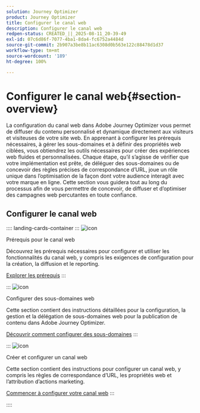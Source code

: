 ```yaml
---
solution: Journey Optimizer
product: Journey Optimizer
title: Configurer le canal web
description: Configurer le canal web
redpen-status: CREATED_||_2025-08-11_20-39-49
exl-id: 07c6d86f-7077-4ba1-8da4-fc6752a4484d
source-git-commit: 2b907a3be8b11ac6308d0b563e122c88478d1d37
workflow-type: tm+mt
source-wordcount: '189'
ht-degree: 100%

---
```


# Configurer le canal web{#section-overview}

La configuration du canal web dans Adobe Journey Optimizer vous permet de diffuser du contenu personnalisé et dynamique directement aux visiteurs et visiteuses de votre site web. En apprenant à configurer les prérequis nécessaires, à gérer les sous-domaines et à définir des propriétés web ciblées, vous obtiendrez les outils nécessaires pour créer des expériences web fluides et personnalisées. Chaque étape, qu’il s’agisse de vérifier que votre implémentation est prête, de déléguer des sous-domaines ou de concevoir des règles précises de correspondance d’URL, joue un rôle unique dans l’optimisation de la façon dont votre audience interagit avec votre marque en ligne. Cette section vous guidera tout au long du processus afin de vous permettre de concevoir, de diffuser et d’optimiser des campagnes web percutantes en toute confiance.

## Configurer le canal web

:::: landing-cards-container
:::
![icon](https://cdn.experienceleague.adobe.com/icons/book.svg?lang=fr)

Prérequis pour le canal web

Découvrez les prérequis nécessaires pour configurer et utiliser les fonctionnalités du canal web, y compris les exigences de configuration pour la création, la diffusion et le reporting.

[Explorer les prérequis](../using/web/web-prerequisites.md)
:::

:::
![icon](https://cdn.experienceleague.adobe.com/icons/gear.svg?lang=fr)

Configurer des sous-domaines web

Cette section contient des instructions détaillées pour la configuration, la gestion et la délégation de sous-domaines web pour la publication de contenu dans Adobe Journey Optimizer.

[Découvrir comment configurer des sous-domaines](../using/web/web-delegated-subdomains.md)
:::

:::
![icon](https://cdn.experienceleague.adobe.com/icons/circle-play.svg?lang=fr)

Créer et configurer un canal web

Cette section contient des instructions pour configurer un canal web, y compris les règles de correspondance d’URL, les propriétés web et l’attribution d’actions marketing.

[Commencer à configurer votre canal web](../using/web/web-configuration.md)
:::

::::
